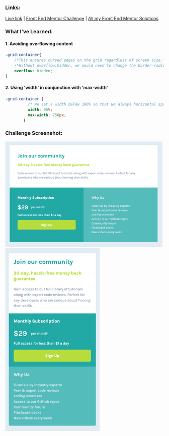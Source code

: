 ### Links:

[Live link](https://v24dao-fem-a3.netlify.app/) |
[Front End Mentor Challenge]() |
[All my Front End Mentor Solutions](https://github.com/v24dao/Front-End-Mentor-Challenges)

### What I've Learned:

#### 1. Avoiding overflowing content

```CSS
.grid-container{
    /*This ensures curved edges on the grid regardless of screen size.*/
    /*Without overflow:hidden, we would need to change the border-radius on our grid-items for every screen size.*/
    overflow: hidden;
}
```

#### 2. Using 'width' in conjunction with 'max-width'

```CSS
.grid-container {
          /* We set a width below 100% so that we always horizontal spacing between the grid container and the edge of the screen */
          width: 95%;
          max-width: 750px;
        }
```

### Challenge Screenshot:

<img src="challenge-screenshot-desktop.png" width="500">
<img src="challenge-screenshot-mobile.png" width="300">
